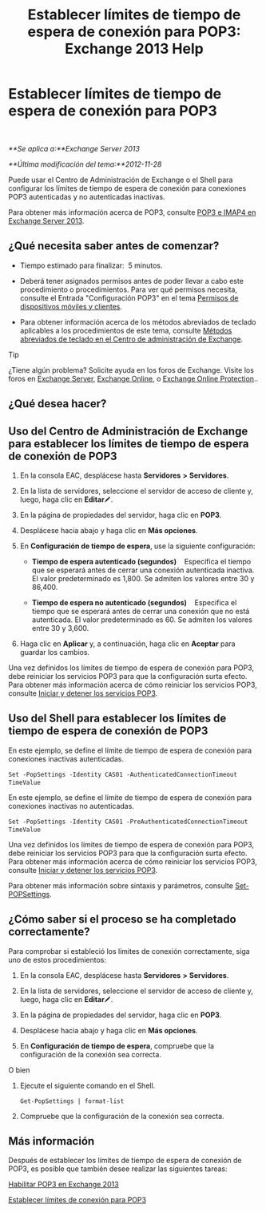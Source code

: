 ﻿---
title: 'Establecer límites de tiempo de espera de conexión para POP3: Exchange 2013 Help'
TOCTitle: Establecer límites de tiempo de espera de conexión para POP3
ms:assetid: 40003115-be4e-4cf1-97b4-f5ca05b314dc
ms:mtpsurl: https://technet.microsoft.com/es-es/library/Aa997604(v=EXCHG.150)
ms:contentKeyID: 50556770
ms.date: 04/23/2018
mtps_version: v=EXCHG.150
ms.translationtype: HT
---

# Establecer límites de tiempo de espera de conexión para POP3

 

_**Se aplica a:**Exchange Server 2013_

_**Última modificación del tema:**2012-11-28_

Puede usar el Centro de Administración de Exchange o el Shell para configurar los límites de tiempo de espera de conexión para conexiones POP3 autenticadas y no autenticadas inactivas.

Para obtener más información acerca de POP3, consulte [POP3 e IMAP4 en Exchange Server 2013](pop3-and-imap4-in-exchange-server-2013-exchange-2013-help.md).

## ¿Qué necesita saber antes de comenzar?

  - Tiempo estimado para finalizar:  5 minutos.

  - Deberá tener asignados permisos antes de poder llevar a cabo este procedimiento o procedimientos. Para ver qué permisos necesita, consulte el Entrada "Configuración POP3" en el tema [Permisos de dispositivos móviles y clientes](clients-and-mobile-devices-permissions-exchange-2013-help.md).

  - Para obtener información acerca de los métodos abreviados de teclado aplicables a los procedimientos de este tema, consulte [Métodos abreviados de teclado en el Centro de administración de Exchange](keyboard-shortcuts-in-the-exchange-admin-center-exchange-online-protection-help.md).


> [!TIP]
> ¿Tiene algún problema? Solicite ayuda en los foros de Exchange. Visite los foros en <A href="https://go.microsoft.com/fwlink/p/?linkid=60612">Exchange Server</A>, <A href="https://go.microsoft.com/fwlink/p/?linkid=267542">Exchange Online</A>, o <A href="https://go.microsoft.com/fwlink/p/?linkid=285351">Exchange Online Protection</A>..



## ¿Qué desea hacer?

## Uso del Centro de Administración de Exchange para establecer los límites de tiempo de espera de conexión de POP3

1.  En la consola EAC, desplácese hasta **Servidores** **\>** **Servidores**.

2.  En la lista de servidores, seleccione el servidor de acceso de cliente y, luego, haga clic en **Editar**![Icono Editar](images/Bb124582.6f53ccb2-1f13-4c02-bea0-30690e6ea71d(EXCHG.150).gif "Icono Editar").

3.  En la página de propiedades del servidor, haga clic en **POP3**.

4.  Desplácese hacia abajo y haga clic en **Más opciones**.

5.  En **Configuración de tiempo de espera**, use la siguiente configuración:
    
      - **Tiempo de espera autenticado (segundos)**    Especifica el tiempo que se esperará antes de cerrar una conexión autenticada inactiva. El valor predeterminado es 1,800. Se admiten los valores entre 30 y 86,400.
    
      - **Tiempo de espera no autenticado (segundos)**    Especifica el tiempo que se esperará antes de cerrar una conexión que no está autenticada. El valor predeterminado es 60. Se admiten los valores entre 30 y 3,600.

6.  Haga clic en **Aplicar** y, a continuación, haga clic en **Aceptar** para guardar los cambios.

Una vez definidos los límites de tiempo de espera de conexión para POP3, debe reiniciar los servicios POP3 para que la configuración surta efecto. Para obtener más información acerca de cómo reiniciar los servicios POP3, consulte [Iniciar y detener los servicios POP3](start-and-stop-the-pop3-services-exchange-2013-help.md).

## Uso del Shell para establecer los límites de tiempo de espera de conexión de POP3

En este ejemplo, se define el límite de tiempo de espera de conexión para conexiones inactivas autenticadas.

    Set -PopSettings -Identity CAS01 -AuthenticatedConnectionTimeout TimeValue

En este ejemplo, se define el límite de tiempo de espera de conexión para conexiones inactivas no autenticadas.

    Set -PopSettings -Identity CAS01 -PreAuthenticatedConnectionTimeout TimeValue

Una vez definidos los límites de tiempo de espera de conexión para POP3, debe reiniciar los servicios POP3 para que la configuración surta efecto. Para obtener más información acerca de cómo reiniciar los servicios POP3, consulte [Iniciar y detener los servicios POP3](start-and-stop-the-pop3-services-exchange-2013-help.md).

Para obtener más información sobre sintaxis y parámetros, consulte [Set-POPSettings](https://technet.microsoft.com/es-es/library/aa997154\(v=exchg.150\)).

## ¿Cómo saber si el proceso se ha completado correctamente?

Para comprobar si estableció los límites de conexión correctamente, siga uno de estos procedimientos:

1.  En la consola EAC, desplácese hasta **Servidores** **\>** **Servidores**.

2.  En la lista de servidores, seleccione el servidor de acceso de cliente y, luego, haga clic en **Editar**![Icono Editar](images/Bb124582.6f53ccb2-1f13-4c02-bea0-30690e6ea71d(EXCHG.150).gif "Icono Editar").

3.  En la página de propiedades del servidor, haga clic en **POP3**.

4.  Desplácese hacia abajo y haga clic en **Más opciones**.

5.  En **Configuración de tiempo de espera**, compruebe que la configuración de la conexión sea correcta.

O bien

1.  Ejecute el siguiente comando en el Shell.
    
        Get-PopSettings | format-list

2.  Compruebe que la configuración de la conexión sea correcta.

## Más información

Después de establecer los límites de tiempo de espera de conexión de POP3, es posible que también desee realizar las siguientes tareas:

[Habilitar POP3 en Exchange 2013](enable-pop3-in-exchange-2013-exchange-2013-help.md)

[Establecer límites de conexión para POP3](set-connection-limits-for-pop3-exchange-2013-help.md)

